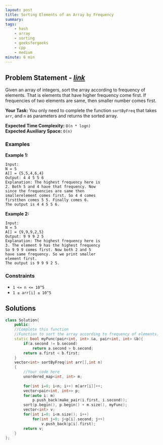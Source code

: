 ```yaml
---
layout: post
title: Sorting Elements of an Array by Frequency  
summary:
tags:
    - hash
    - array
    - sorting
    - geeksforgeeks
    - cpp
    - medium
minute: 6 min
---
```


## Problem Statement - [*link*](https://practice.geeksforgeeks.org/problems/sorting-elements-of-an-array-by-frequency-1587115621/0/)  

Given an array of integers, sort the array according to frequency of elements. That is elements that have higher frequency come first. If frequencies of two elements are same, then smaller number comes first.


**Your Task:** 
You only need to complete the function `sortByFreq` that takes `arr`, and `n` as parameters and returns the sorted array.


**Expected Time Complexity:** `O(n * logn)`  
**Expected Auxiliary Space:** `O(n)`

### Examples

**Example 1:**   
```
Input:
N = 5
A[] = {5,5,4,6,4}
Output: 4 4 5 5 6
Explanation: The highest frequency here is
2. Both 5 and 4 have that frequency. Now
since the frequencies are same then 
smallerelement comes first. So 4 4 comes 
firstthen comes 5 5. Finally comes 6.
The output is 4 4 5 5 6.
```

**Example 2:**   
```
Input:
N = 5
A[] = {9,9,9,2,5}
Output: 9 9 9 2 5
Explanation: The highest frequency here is
3. The element 9 has the highest frequency
So 9 9 9 comes first. Now both 2 and 5
have same frequency. So we print smaller
element first.
The output is 9 9 9 2 5.
```

### Constraints

+ `1 <= n <= 10^5`
+ `1 ≤ arr[i] ≤ 10^5`

## Solutions

```cpp
class Solution{
    public:
    //Complete this function
    //Function to sort the array according to frequency of elements.
    static bool myFunc(pair<int, int> &a, pair<int, int> &b){
        if(a.second != b.second)
            return a.second > b.second;
        return a.first < b.first;
    }
    vector<int> sortByFreq(int arr[],int n)
    {
        //Your code here
        unordered_map<int, int> m;
        
        for(int i=0; i<n; i++) m[arr[i]]++;
        vector<pair<int, int>> p;
        for(auto i: m)
            p.push_back(make_pair(i.first, i.second));
        sort(p.begin(), p.begin() + m.size(), myFunc);
        vector<int> v;
        for(int i=0; i<m.size(); i++)
            for(int j=0; j<p[i].second; j++)
                v.push_back(p[i].first);
        return v;
    }
};
```

